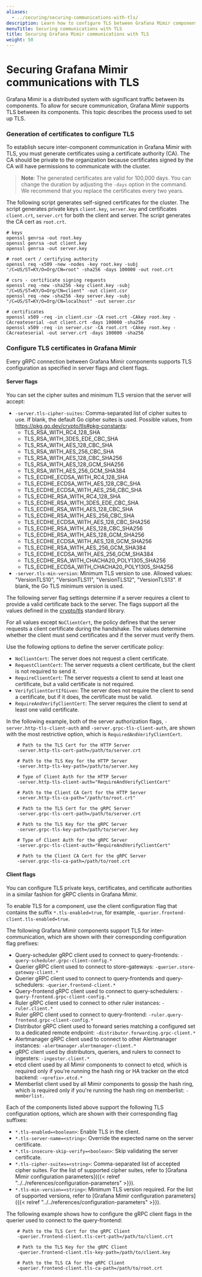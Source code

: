 ```yaml
---
aliases:
  - ../securing/securing-communications-with-tls/
description: Learn how to configure TLS between Grafana Mimir components.
menuTitle: Securing communications with TLS
title: Securing Grafana Mimir communications with TLS
weight: 50
---
```


# Securing Grafana Mimir communications with TLS

Grafana Mimir is a distributed system with significant traffic between its components.
To allow for secure communication, Grafana Mimir supports TLS between its
components. This topic describes the process used to set up TLS.

### Generation of certificates to configure TLS

To establish secure inter-component communication in Grafana Mimir with TLS, you must generate certificates using a certificate authority (CA).
The CA should be private to the organization because certificates signed by the CA will have permissions to communicate with the cluster.

> **Note**: The generated certificates are valid for 100,000 days. You can change the duration by adjusting the `-days` option in the command. We recommend that you replace the certificates every two years.

The following script generates self-signed certificates for the cluster.
The script generates private keys `client.key`, `server.key` and certificates `client.crt`, `server.crt` for both the client and server.
The script generates the CA cert as `root.crt`.

```
# keys
openssl genrsa -out root.key
openssl genrsa -out client.key
openssl genrsa -out server.key

# root cert / certifying authority
openssl req -x509 -new -nodes -key root.key -subj "/C=US/ST=KY/O=Org/CN=root" -sha256 -days 100000 -out root.crt

# csrs - certificate signing requests
openssl req -new -sha256 -key client.key -subj "/C=US/ST=KY/O=Org/CN=client" -out client.csr
openssl req -new -sha256 -key server.key -subj "/C=US/ST=KY/O=Org/CN=localhost" -out server.csr

# certificates
openssl x509 -req -in client.csr -CA root.crt -CAkey root.key -CAcreateserial -out client.crt -days 100000 -sha256
openssl x509 -req -in server.csr -CA root.crt -CAkey root.key -CAcreateserial -out server.crt -days 100000 -sha256
```

### Configure TLS certificates in Grafana Mimir

Every gRPC connection between Grafana Mimir components supports TLS configuration as specified in server flags and client flags.

#### Server flags

You can set the cipher suites and minimum TLS version that the server will accept:

- `-server.tls-cipher-suites`: Comma-separated list of cipher suites to use. If blank, the default Go cipher suites is used.
  Possible values, from https://pkg.go.dev/crypto/tls#pkg-constants:
  - TLS_RSA_WITH_RC4_128_SHA
  - TLS_RSA_WITH_3DES_EDE_CBC_SHA
  - TLS_RSA_WITH_AES_128_CBC_SHA
  - TLS_RSA_WITH_AES_256_CBC_SHA
  - TLS_RSA_WITH_AES_128_CBC_SHA256
  - TLS_RSA_WITH_AES_128_GCM_SHA256
  - TLS_RSA_WITH_AES_256_GCM_SHA384
  - TLS_ECDHE_ECDSA_WITH_RC4_128_SHA
  - TLS_ECDHE_ECDSA_WITH_AES_128_CBC_SHA
  - TLS_ECDHE_ECDSA_WITH_AES_256_CBC_SHA
  - TLS_ECDHE_RSA_WITH_RC4_128_SHA
  - TLS_ECDHE_RSA_WITH_3DES_EDE_CBC_SHA
  - TLS_ECDHE_RSA_WITH_AES_128_CBC_SHA
  - TLS_ECDHE_RSA_WITH_AES_256_CBC_SHA
  - TLS_ECDHE_ECDSA_WITH_AES_128_CBC_SHA256
  - TLS_ECDHE_RSA_WITH_AES_128_CBC_SHA256
  - TLS_ECDHE_RSA_WITH_AES_128_GCM_SHA256
  - TLS_ECDHE_ECDSA_WITH_AES_128_GCM_SHA256
  - TLS_ECDHE_RSA_WITH_AES_256_GCM_SHA384
  - TLS_ECDHE_ECDSA_WITH_AES_256_GCM_SHA384
  - TLS_ECDHE_RSA_WITH_CHACHA20_POLY1305_SHA256
  - TLS_ECDHE_ECDSA_WITH_CHACHA20_POLY1305_SHA256
- `-server.tls-min-version`: Minimum TLS version to use. Allowed values: "VersionTLS10", "VersionTLS11", "VersionTLS12", "VersionTLS13". If blank, the Go TLS minimum version is used.

The following
server flag settings determine if a server requires a client to provide a valid certificate back to the server.
The flags support all the values defined in the [crypto/tls](https://pkg.go.dev/crypto/tls#ClientAuthType) standard library.

For all values except `NoClientCert`, the policy defines that the server requests a client certificate during the handshake. The values determine whether the client must send certificates and if the server must verify them.

Use the following options to define the server certificate policy:

- `NoClientCert`: The server does not request a client certificate.
- `RequestClientCert`: The server requests a client certificate, but the client is not required to send it.
- `RequireClientCert`: The server requests a client to send at least one certificate, but a valid certificate is not required.
- `VerifyClientCertIfGiven`: The server does not require the client to send a certificate, but if it does, the certificate must be valid.
- `RequireAndVerifyClientCert`: The server requires the client to send at least one valid certificate.

In the following example, both of the server authorization flags, `-server.http-tls-client-auth` and `-server.grpc-tls-client-auth`, are shown with the most restrictive option, which is `RequiredAndVerifyClientCert`.

```
    # Path to the TLS Cert for the HTTP Server
    -server.http-tls-cert-path=/path/to/server.crt

    # Path to the TLS Key for the HTTP Server
    -server.http-tls-key-path=/path/to/server.key

    # Type of Client Auth for the HTTP Server
    -server.http-tls-client-auth="RequireAndVerifyClientCert"

    # Path to the Client CA Cert for the HTTP Server
    -server.http-tls-ca-path="/path/to/root.crt"

    # Path to the TLS Cert for the gRPC Server
    -server.grpc-tls-cert-path=/path/to/server.crt

    # Path to the TLS Key for the gRPC Server
    -server.grpc-tls-key-path=/path/to/server.key

    # Type of Client Auth for the gRPC Server
    -server.grpc-tls-client-auth="RequireAndVerifyClientCert"

    # Path to the Client CA Cert for the gRPC Server
    -server.grpc-tls-ca-path=/path/to/root.crt
```

#### Client flags

You can configure TLS private keys, certificates, and certificate authorities in a similar fashion for gRPC clients in Grafana Mimir.

To enable TLS for a component, use the client configuration flag that contains the suffix `*.tls-enabled=true`, for example, `-querier.frontend-client.tls-enabled=true`.

The following Grafana Mimir components support TLS for inter-communication, which are shown with their corresponding configuration flag prefixes:

- Query-scheduler gRPC client used to connect to query-frontends: `-query-scheduler.grpc-client-config.*`
- Querier gRPC client used to connect to store-gateways: `-querier.store-gateway-client.*`
- Querier gRPC client used to connect to query-frontends and query-schedulers: `-querier.frontend-client.*`
- Query-frontend gRPC client used to connect to query-schedulers: `-query-frontend.grpc-client-config.*`
- Ruler gRPC client used to connect to other ruler instances: `-ruler.client.*`
- Ruler gRPC client used to connect to query-frontend: `-ruler.query-frontend.grpc-client-config.*`
- Distributor gRPC client used to forward series matching a configured set to a dedicated remote endpoint: `-distributor.forwarding.grpc-client.*`
- Alertmanager gRPC client used to connect to other Alertmanager instances: `-alertmanager.alertmanager-client.*`
- gRPC client used by distributors, queriers, and rulers to connect to ingesters: `-ingester.client.*`
- etcd client used by all Mimir components to connect to etcd, which is required only if you're running the hash ring or HA tracker on the etcd backend: `-<prefix>.etcd.*`
- Memberlist client used by all Mimir components to gossip the hash ring, which is required only if you're running the hash ring on memberlist: `-memberlist.`

Each of the components listed above support the following TLS configuration options, which are shown with their corresponding flag suffixes:

- `*.tls-enabled=<boolean>`: Enable TLS in the client.
- `*.tls-server-name=<string>`: Override the expected name on the server certificate.
- `*.tls-insecure-skip-verify=<boolean>`: Skip validating the server certificate.
- `*.tls-cipher-suites=<string>`: Comma-separated list of accepted cipher suites. For the list of supported cipher suites, refer to [Grafana Mimir configuration parameters]({{< relref "../../references/configuration-parameters" >}}).
- `*.tls-min-version=<string>`: Minimum TLS version required. For the list of supported versions, refer to [Grafana Mimir configuration parameters]({{< relref "../../references/configuration-parameters" >}}).

The following example shows how to configure the gRPC client flags in the querier used to connect to the query-frontend:

```
    # Path to the TLS Cert for the gRPC Client
    -querier.frontend-client.tls-cert-path=/path/to/client.crt

    # Path to the TLS Key for the gRPC Client
    -querier.frontend-client.tls-key-path=/path/to/client.key

    # Path to the TLS CA for the gRPC Client
    -querier.frontend-client.tls-ca-path=/path/to/root.crt
```
